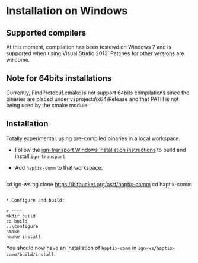 # Installation on Windows

## Supported compilers

At this moment, compilation has been testewd on Windows 7 and is supported
when using Visual Studio 2013. Patches for other versions are welcome.

## Note for 64bits installations

Currently, FindProtobuf.cmake is not support 64bits compilations since the
binaries are placed under vsprojects\x64\Release and that PATH is not being
used by the cmake module.

## Installation

Totally experimental, using pre-compiled binaries in a local workspace.

* Follow the [ign-transport Windows installation
instructions](https://bitbucket.org/ignitionrobotics/ign-transport/src/default/INSTALL_WIN32.md?at=win_support)
to build and install `ign-transport`.

* Add `haptix-comm` to that workspace:

> ~~~~
cd ign-ws
hg clone https://bitbucket.org/osrf/haptix-comm
cd haptix-comm
~~~~
    
* Configure and build:

> ~~~~
mkdir build
cd build
..\configure
nmake
nmake install
~~~~

You should now have an installation of `haptix-comm` in `ign-ws/haptix-comm/build/install`.
